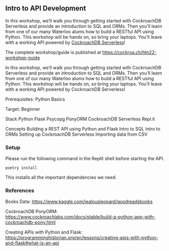 ## Intro to API Development

In this workshop, we’ll walk you through getting started with CockroachDB Serverless and provide an introduction to SQL and ORMs. Then you’ll learn from one of our many Waterloo alums how to build a RESTful API using Python. This workshop will be hands on, so bring your laptops. You’ll leave with a working API powered by [CockroachDB Serverless](https://cockroa.ch/htn22)!

The complete workshop/guide is published at https://cockroa.ch/htn22-workshop-guide

In this workshop, we’ll walk you through getting started with CockroachDB Serverless and provide an introduction to SQL and ORMs. Then you’ll learn from one of our many Waterloo alums how to build a RESTful API using Python. This workshop will be hands on, so bring your laptops. You’ll leave with a working API powered by CockroachDB Serverless!

Prerequisites: Python Basics

Target: Beginner

Stack
Python Flask
Psycopg
PonyORM
CockroachDB Serverless
Repl.it

Concepts
Building a REST API using Python and Flask
Intro to SQL
Intro to ORMs
Setting up CockroachDB Serverless
Importing data from CSV


### Setup
Please run the following command in the Replit shell before starting the API.

```
poetry install
```
This installs all the important dependencies we need.

### References
Books Data: https://www.kaggle.com/jealousleopard/goodreadsbooks

CockroachDB PonyORM: 
https://www.cockroachlabs.com/docs/stable/build-a-python-app-with-cockroachdb-pony.html

Creating APIs with Python and Flask: https://programminghistorian.org/en/lessons/creating-apis-with-python-and-flask#what-is-an-api
